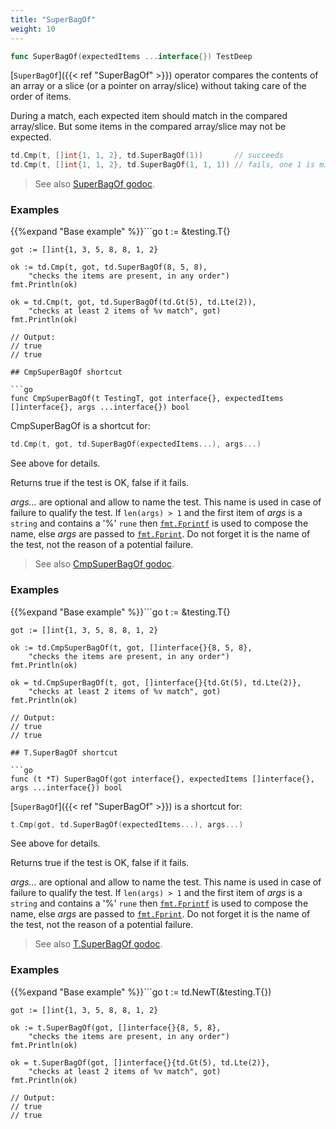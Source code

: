 ```yaml
---
title: "SuperBagOf"
weight: 10
---
```


```go
func SuperBagOf(expectedItems ...interface{}) TestDeep
```

[`SuperBagOf`]({{< ref "SuperBagOf" >}}) operator compares the contents of an array or a slice (or a
pointer on array/slice) without taking care of the order of items.

During a match, each expected item should match in the compared
array/slice. But some items in the compared array/slice may not be
expected.

```go
td.Cmp(t, []int{1, 1, 2}, td.SuperBagOf(1))       // succeeds
td.Cmp(t, []int{1, 1, 2}, td.SuperBagOf(1, 1, 1)) // fails, one 1 is missing
```


> See also [<i class='fas fa-book'></i> SuperBagOf godoc](https://pkg.go.dev/github.com/maxatome/go-testdeep/td#SuperBagOf).

### Examples

{{%expand "Base example" %}}```go
	t := &testing.T{}

	got := []int{1, 3, 5, 8, 8, 1, 2}

	ok := td.Cmp(t, got, td.SuperBagOf(8, 5, 8),
		"checks the items are present, in any order")
	fmt.Println(ok)

	ok = td.Cmp(t, got, td.SuperBagOf(td.Gt(5), td.Lte(2)),
		"checks at least 2 items of %v match", got)
	fmt.Println(ok)

	// Output:
	// true
	// true

```{{% /expand%}}
## CmpSuperBagOf shortcut

```go
func CmpSuperBagOf(t TestingT, got interface{}, expectedItems []interface{}, args ...interface{}) bool
```

CmpSuperBagOf is a shortcut for:

```go
td.Cmp(t, got, td.SuperBagOf(expectedItems...), args...)
```

See above for details.

Returns true if the test is OK, false if it fails.

*args...* are optional and allow to name the test. This name is
used in case of failure to qualify the test. If `len(args) > 1` and
the first item of *args* is a `string` and contains a '%' `rune` then
[`fmt.Fprintf`](https://pkg.go.dev/fmt/#Fprintf) is used to compose the name, else *args* are passed to
[`fmt.Fprint`](https://pkg.go.dev/fmt/#Fprint). Do not forget it is the name of the test, not the
reason of a potential failure.


> See also [<i class='fas fa-book'></i> CmpSuperBagOf godoc](https://pkg.go.dev/github.com/maxatome/go-testdeep/td#CmpSuperBagOf).

### Examples

{{%expand "Base example" %}}```go
	t := &testing.T{}

	got := []int{1, 3, 5, 8, 8, 1, 2}

	ok := td.CmpSuperBagOf(t, got, []interface{}{8, 5, 8},
		"checks the items are present, in any order")
	fmt.Println(ok)

	ok = td.CmpSuperBagOf(t, got, []interface{}{td.Gt(5), td.Lte(2)},
		"checks at least 2 items of %v match", got)
	fmt.Println(ok)

	// Output:
	// true
	// true

```{{% /expand%}}
## T.SuperBagOf shortcut

```go
func (t *T) SuperBagOf(got interface{}, expectedItems []interface{}, args ...interface{}) bool
```

[`SuperBagOf`]({{< ref "SuperBagOf" >}}) is a shortcut for:

```go
t.Cmp(got, td.SuperBagOf(expectedItems...), args...)
```

See above for details.

Returns true if the test is OK, false if it fails.

*args...* are optional and allow to name the test. This name is
used in case of failure to qualify the test. If `len(args) > 1` and
the first item of *args* is a `string` and contains a '%' `rune` then
[`fmt.Fprintf`](https://pkg.go.dev/fmt/#Fprintf) is used to compose the name, else *args* are passed to
[`fmt.Fprint`](https://pkg.go.dev/fmt/#Fprint). Do not forget it is the name of the test, not the
reason of a potential failure.


> See also [<i class='fas fa-book'></i> T.SuperBagOf godoc](https://pkg.go.dev/github.com/maxatome/go-testdeep/td#T.SuperBagOf).

### Examples

{{%expand "Base example" %}}```go
	t := td.NewT(&testing.T{})

	got := []int{1, 3, 5, 8, 8, 1, 2}

	ok := t.SuperBagOf(got, []interface{}{8, 5, 8},
		"checks the items are present, in any order")
	fmt.Println(ok)

	ok = t.SuperBagOf(got, []interface{}{td.Gt(5), td.Lte(2)},
		"checks at least 2 items of %v match", got)
	fmt.Println(ok)

	// Output:
	// true
	// true

```{{% /expand%}}
